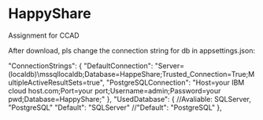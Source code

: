 # HappyShare
Assignment for CCAD

After download, pls change the connection string for db in appsettings.json:

 "ConnectionStrings": {
    "DefaultConnection": "Server=(localdb)\\mssqllocaldb;Database=HappeShare;Trusted_Connection=True;MultipleActiveResultSets=true",
    "PostgreSQLConnection": "Host=your IBM cloud host.com;Port=your port;Username=admin;Password=your pwd;Database=HappyShare;"
  },
  "UsedDatabase": {
    //Avaliable: SQLServer, "PostgreSQL"
    "Default": "SQLServer"
    //"Default": "PostgreSQL"
  },
